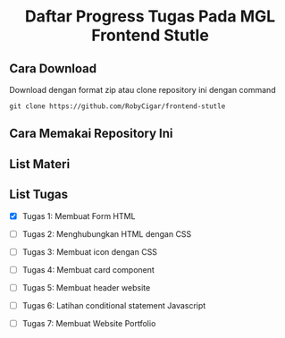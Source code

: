 <h1 style="text-align: center">Daftar Progress Tugas Pada MGL Frontend Stutle</h1>

## Cara Download
Download dengan format zip atau clone repository ini dengan command
```
git clone https://github.com/RobyCigar/frontend-stutle
```
## Cara Memakai Repository Ini

## List Materi


## List Tugas
- [X] Tugas 1: Membuat Form HTML

- [ ] Tugas 2: Menghubungkan HTML dengan CSS

- [ ] Tugas 3: Membuat icon dengan CSS

- [ ] Tugas 4: Membuat card component

- [ ] Tugas 5: Membuat header website

- [ ] Tugas 6: Latihan conditional statement Javascript

- [ ] Tugas 7: Membuat Website Portfolio
